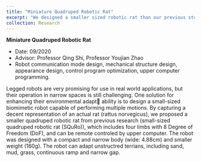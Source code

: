 ```yaml
---
title: "Miniature Quadruped Robotic Rat"
excerpt: "We designed a smaller sized robotic rat than our previous study, which can conqure multiple terrians. This robot can be remote controled by upper computer. The robot was designed with a compact and narrow body (wide: 4.88cm) and smaller weight (160g). The robot can adapt unstructred terrians, including sand, mud, grass, continuous ramp and narrow gap.<br/><img src='/images/little-rat.png'>"
collection: Research
---
```


**Miniature Quadruped Robotic Rat** 
* Date: 09/2020
* Advisor: Professor Qing Shi, Professor Youjian Zhao
* Robot communication mode design, mechanical structure design, appearance design, control program optimization, upper computer programming.

Legged robots are very promising for use in real world applications, but their operation in narrow spaces is still challenging. One solution for enhancing their environmental adapt ability is to design a small-sized biomimetic robot capable of performing multiple motions. By capturing a decent representation of an actual rat (rattus norvegicus), we proposed a smaller quadruped robotic rat from previous research (small-sized quadruped robotic rat (SQuRo)), which includes four limbs with 8 Degree of Freedom (DoF), and can be remote controled by upper computer. The robot was designed with a compact and narrow body (wide: 4.88cm) and smaller weight (160g). The robot can adapt unstructred terrians, including sand, mud, grass, continuous ramp and narrow gap. 
